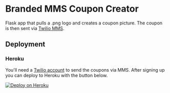 # Branded MMS Coupon Creator
Flask app that pulls a .png logo and creates a coupon picture. The coupon is
then sent via [Twilio MMS](https://www.twilio.com/mms).

## Deployment

### Heroku
You'll need a [Twilio account](https://www.twilio.com/try-twilio) to send
the coupons via MMS. After signing up you can deploy to Heroku with the button
below.

<a href="https://heroku.com/deploy?template=https://github.com/makaimc/branded-mms-coupons/"><img src="https://www.herokucdn.com/deploy/button.png" alt="Deploy on Heroku"></a>
